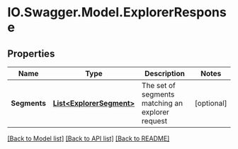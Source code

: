 # IO.Swagger.Model.ExplorerResponse
## Properties

Name | Type | Description | Notes
------------ | ------------- | ------------- | -------------
**Segments** | [**List&lt;ExplorerSegment&gt;**](ExplorerSegment.md) | The set of segments matching an explorer request | [optional] 

[[Back to Model list]](../README.md#documentation-for-models) [[Back to API list]](../README.md#documentation-for-api-endpoints) [[Back to README]](../README.md)

